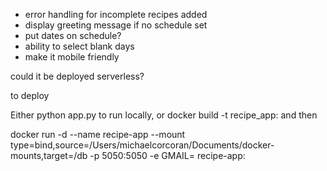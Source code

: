 
- error handling for incomplete recipes added
- display greeting message if no schedule set
- put dates on schedule?
- ability to select blank days
- make it mobile friendly

could it be deployed serverless?

to deploy


Either python app.py to run locally, or docker build -t recipe_app:<version> and then 

docker run -d --name recipe-app --mount type=bind,source=/Users/michaelcorcoran/Documents/docker-mounts,target=/db -p 5050:5050 -e GMAIL=<password> recipe-app:<version>